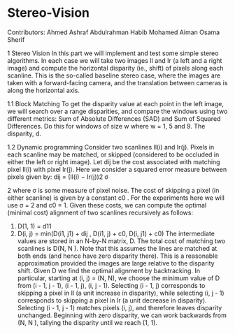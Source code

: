 # Stereo-Vision
Contributors:
Ahmed Ashraf 
Abdulrahman Habib
Mohamed Aiman 
Osama  Sherif

1 Stereo Vision
In this part  we will implement and test some simple stereo algorithms.
In each case we will take two images Il and Ir (a left and a right image) and compute the
horizontal disparity (ie., shift) of pixels along each scanline. This is the so-called baseline stereo
case, where the images are taken with a forward-facing camera, and the translation between
cameras is along the horizontal axis.

1.1 Block Matching
To get the disparity value at each point in the left image, we will search over a range disparities,
and compare the windows using two different metrics: Sum of Absolute Differences (SAD) and
Sum of Squared Differences. Do this for windows of size w where w = 1, 5 and 9. The disparity,
d.

1.2 Dynamic programming
Consider two scanlines Il(i) and Ir(j). Pixels in each scanline may be matched, or skipped
(considered to be occluded in either the left or right image). Let dij be the cost associated with
matching pixel Il(i) with pixel Ir(j). Here we consider a squared error measure between pixels
given by:
dij =
(Il(i) − Ir(j))2
σ

2
where σ is some measure of pixel noise. The cost of skipping a pixel (in either scanline)
is given by a constant c0 . For the experiments here we will use σ = 2 and c0 = 1. Given
these costs, we can compute the optimal (minimal cost) alignment of two scanlines recursively
as follows:
1. D(1, 1) = d11
2. D(i, j) = min(D(i1, j1) + dij , D(i1, j) + c0, D(i, j1) + c0)
The intermediate values are stored in an N-by-N matrix, D. The total cost of matching two
scanlines is D(N, N ). Note that this assumes the lines are matched at both ends (and hence
have zero disparity there). This is a reasonable approximation provided the images are large
relative to the disparity shift. Given D we find the optimal alignment by backtracking. In
particular, starting at (i, j) = (N, N), we choose the minimum value of D from (i - 1, j - 1),
(i - 1, j), (i, j - 1). Selecting (i - 1, j) corresponds to skipping a pixel in Il (a unit increase
in disparity), while selecting (i, j - 1) corresponds to skipping a pixel in Ir (a unit decrease in
disparity). Selecting (i - 1, j - 1) matches pixels (i, j), and therefore leaves disparity unchanged.
Beginning with zero disparity, we can work backwards from (N, N ), tallying the disparity until
we reach (1, 1).
